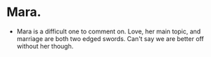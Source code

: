 # Mara.
- Mara is a difficult one to comment on. Love, her main topic, and marriage are both two edged swords. Can't say we are better off without her though.
